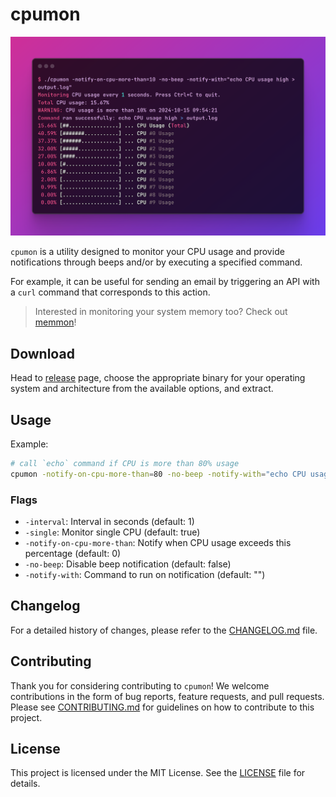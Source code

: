 # cpumon

![CPU Monitor Screenshot](screenshot.png)

`cpumon` is a utility designed to monitor your CPU usage and provide notifications through beeps and/or by executing a specified command.

For example, it can be useful for sending an email by triggering an API with a `curl` command that corresponds to this action.

> Interested in monitoring your system memory too? Check out [memmon](https://github.com/tonywei92/memmon)!

## Download

Head to [release](https://github.com/tonywei92/cpumon/releases/latest) page, choose the appropriate binary for your operating system and architecture from the available options, and extract.

## Usage

Example:

```sh
# call `echo` command if CPU is more than 80% usage
cpumon -notify-on-cpu-more-than=80 -no-beep -notify-with="echo CPU usage high > output.log"
```

### Flags

- `-interval`: Interval in seconds (default: 1)
- `-single`: Monitor single CPU (default: true)
- `-notify-on-cpu-more-than`: Notify when CPU usage exceeds this percentage (default: 0)
- `-no-beep`: Disable beep notification (default: false)
- `-notify-with`: Command to run on notification (default: "")

## Changelog

For a detailed history of changes, please refer to the [CHANGELOG.md](CHANGELOG.md) file.

## Contributing

Thank you for considering contributing to `cpumon`! We welcome contributions in the form of bug reports, feature requests, and pull requests. Please see [CONTRIBUTING.md](CONTRIBUTING.md) for guidelines on how to contribute to this project.

## License

This project is licensed under the MIT License. See the [LICENSE](LICENSE) file for details.
